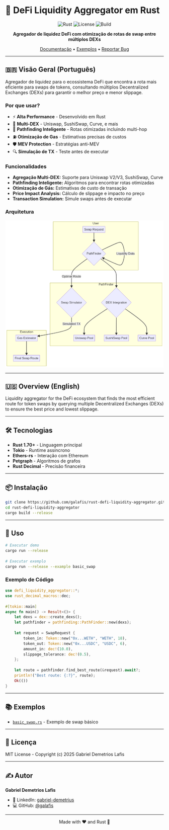 # 🌊 DeFi Liquidity Aggregator em Rust

<div align="center">

![Rust](https://img.shields.io/badge/Rust-1.70+-orange?style=for-the-badge&logo=rust)
![License](https://img.shields.io/github/license/galafis/rust-defi-liquidity-aggregator?style=for-the-badge)
![Build](https://img.shields.io/badge/build-passing-brightgreen?style=for-the-badge)

**Agregador de liquidez DeFi com otimização de rotas de swap entre múltiplos DEXs**

[Documentação](https://github.com/galafis/rust-defi-liquidity-aggregator/tree/main/docs) •
[Exemplos](https://github.com/galafis/rust-defi-liquidity-aggregator/tree/main/examples) •
[Reportar Bug](https://github.com/galafis/rust-defi-liquidity-aggregator/issues)

</div>

---

## 🇧🇷 Visão Geral (Português)

Agregador de liquidez para o ecossistema DeFi que encontra a rota mais eficiente para swaps de tokens, consultando múltiplos Decentralized Exchanges (DEXs) para garantir o melhor preço e menor slippage.

### Por que usar?

- ⚡ **Alta Performance** - Desenvolvido em Rust
- 🔄 **Multi-DEX** - Uniswap, SushiSwap, Curve, e mais
- 🧠 **Pathfinding Inteligente** - Rotas otimizadas incluindo multi-hop
- ⛽ **Otimização de Gas** - Estimativas precisas de custos
- 🛡️ **MEV Protection** - Estratégias anti-MEV
- 🔍 **Simulação de TX** - Teste antes de executar

### Funcionalidades

- **Agregação Multi-DEX:** Suporte para Uniswap V2/V3, SushiSwap, Curve
- **Pathfinding Inteligente:** Algoritmos para encontrar rotas otimizadas
- **Otimização de Gás:** Estimativas de custo de transação
- **Price Impact Analysis:** Cálculo de slippage e impacto no preço
- **Transaction Simulation:** Simule swaps antes de executar

### Arquitetura

![Arquitetura do Agregador DeFi](docs/architecture.png)

---

## 🇺🇸 Overview (English)

Liquidity aggregator for the DeFi ecosystem that finds the most efficient route for token swaps by querying multiple Decentralized Exchanges (DEXs) to ensure the best price and lowest slippage.

---

## 🛠️ Tecnologias

- **Rust 1.70+** - Linguagem principal
- **Tokio** - Runtime assíncrono
- **Ethers-rs** - Interação com Ethereum
- **Petgraph** - Algoritmos de grafos
- **Rust Decimal** - Precisão financeira

---

## 📦 Instalação

```bash
git clone https://github.com/galafis/rust-defi-liquidity-aggregator.git
cd rust-defi-liquidity-aggregator
cargo build --release
```

---

## 🚀 Uso

```bash
# Executar demo
cargo run --release

# Executar exemplo
cargo run --release --example basic_swap
```

### Exemplo de Código

```rust
use defi_liquidity_aggregator::*;
use rust_decimal_macros::dec;

#[tokio::main]
async fn main() -> Result<()> {
    let dexs = dex::create_dexs();
    let pathfinder = pathfinding::PathFinder::new(dexs);

    let request = SwapRequest {
        token_in: Token::new("0x...WETH", "WETH", 18),
        token_out: Token::new("0x...USDC", "USDC", 6),
        amount_in: dec!(10.0),
        slippage_tolerance: dec!(0.5),
    };

    let route = pathfinder.find_best_route(&request).await?;
    println!("Best route: {:?}", route);
    Ok(())
}
```

---

## 📚 Exemplos

- [`basic_swap.rs`](examples/basic_swap.rs) - Exemplo de swap básico

---

## 📜 Licença

MIT License - Copyright (c) 2025 Gabriel Demetrios Lafis

---

## ✍️ Autor

**Gabriel Demetrios Lafis**

- 🔗 LinkedIn: [gabriel-demetrius](https://www.linkedin.com/in/gabriel-demetrius/)
- 💻 GitHub: [@galafis](https://github.com/galafis)

---

<div align="center">

Made with ❤️ and Rust 🦀

</div>
